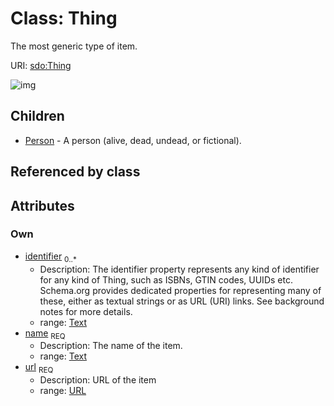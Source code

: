 
# Class: Thing


The most generic type of item.

URI: [sdo:Thing](https://schema.org/Thing)


![img](http://yuml.me/diagram/nofunky;dir:TB/class/[Thing&#124;identifier:Text%20*;url(pk):URL;name:Text]^-[Person],[Person])

## Children

 * [Person](Person.md) - A person (alive, dead, undead, or fictional).

## Referenced by class


## Attributes


### Own

 * [identifier](identifier.md)  <sub>0..*</sub>
     * Description: The identifier property represents any kind of identifier for any kind of Thing, such as ISBNs, GTIN codes,
UUIDs etc. Schema.org provides dedicated properties for representing many of these, either as textual strings
or as URL (URI) links. See background notes for more details.
     * range: [Text](types/Text.md)
 * [name](name.md)  <sub>REQ</sub>
     * Description: The name of the item.
     * range: [Text](types/Text.md)
 * [url](url.md)  <sub>REQ</sub>
     * Description: URL of the item
     * range: [URL](types/URL.md)
